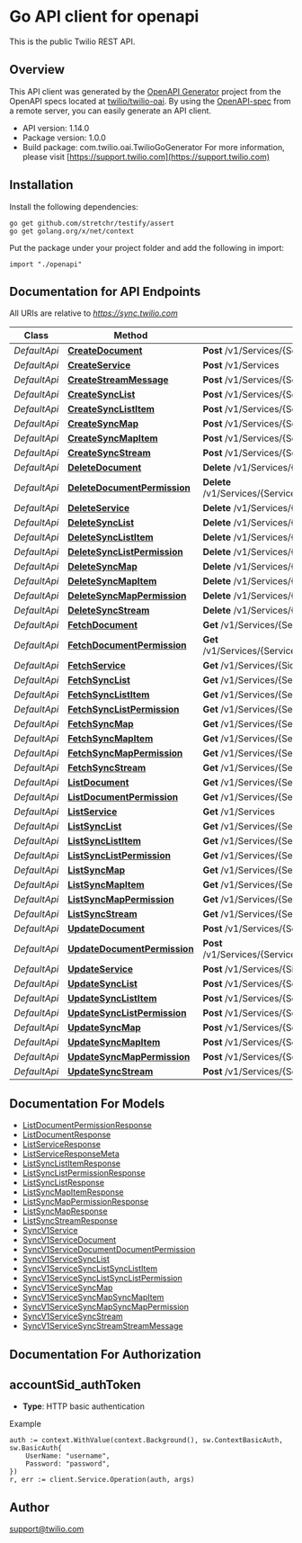 # Go API client for openapi

This is the public Twilio REST API.

## Overview
This API client was generated by the [OpenAPI Generator](https://openapi-generator.tech) project from the OpenAPI specs located at [twilio/twilio-oai](https://github.com/twilio/twilio-oai/tree/main/spec).  By using the [OpenAPI-spec](https://www.openapis.org/) from a remote server, you can easily generate an API client.

- API version: 1.14.0
- Package version: 1.0.0
- Build package: com.twilio.oai.TwilioGoGenerator
For more information, please visit [https://support.twilio.com](https://support.twilio.com)

## Installation

Install the following dependencies:

```shell
go get github.com/stretchr/testify/assert
go get golang.org/x/net/context
```

Put the package under your project folder and add the following in import:

```golang
import "./openapi"
```

## Documentation for API Endpoints

All URIs are relative to *https://sync.twilio.com*

Class | Method | HTTP request | Description
------------ | ------------- | ------------- | -------------
*DefaultApi* | [**CreateDocument**](docs/DefaultApi.md#createdocument) | **Post** /v1/Services/{ServiceSid}/Documents | 
*DefaultApi* | [**CreateService**](docs/DefaultApi.md#createservice) | **Post** /v1/Services | 
*DefaultApi* | [**CreateStreamMessage**](docs/DefaultApi.md#createstreammessage) | **Post** /v1/Services/{ServiceSid}/Streams/{StreamSid}/Messages | 
*DefaultApi* | [**CreateSyncList**](docs/DefaultApi.md#createsynclist) | **Post** /v1/Services/{ServiceSid}/Lists | 
*DefaultApi* | [**CreateSyncListItem**](docs/DefaultApi.md#createsynclistitem) | **Post** /v1/Services/{ServiceSid}/Lists/{ListSid}/Items | 
*DefaultApi* | [**CreateSyncMap**](docs/DefaultApi.md#createsyncmap) | **Post** /v1/Services/{ServiceSid}/Maps | 
*DefaultApi* | [**CreateSyncMapItem**](docs/DefaultApi.md#createsyncmapitem) | **Post** /v1/Services/{ServiceSid}/Maps/{MapSid}/Items | 
*DefaultApi* | [**CreateSyncStream**](docs/DefaultApi.md#createsyncstream) | **Post** /v1/Services/{ServiceSid}/Streams | 
*DefaultApi* | [**DeleteDocument**](docs/DefaultApi.md#deletedocument) | **Delete** /v1/Services/{ServiceSid}/Documents/{Sid} | 
*DefaultApi* | [**DeleteDocumentPermission**](docs/DefaultApi.md#deletedocumentpermission) | **Delete** /v1/Services/{ServiceSid}/Documents/{DocumentSid}/Permissions/{Identity} | 
*DefaultApi* | [**DeleteService**](docs/DefaultApi.md#deleteservice) | **Delete** /v1/Services/{Sid} | 
*DefaultApi* | [**DeleteSyncList**](docs/DefaultApi.md#deletesynclist) | **Delete** /v1/Services/{ServiceSid}/Lists/{Sid} | 
*DefaultApi* | [**DeleteSyncListItem**](docs/DefaultApi.md#deletesynclistitem) | **Delete** /v1/Services/{ServiceSid}/Lists/{ListSid}/Items/{Index} | 
*DefaultApi* | [**DeleteSyncListPermission**](docs/DefaultApi.md#deletesynclistpermission) | **Delete** /v1/Services/{ServiceSid}/Lists/{ListSid}/Permissions/{Identity} | 
*DefaultApi* | [**DeleteSyncMap**](docs/DefaultApi.md#deletesyncmap) | **Delete** /v1/Services/{ServiceSid}/Maps/{Sid} | 
*DefaultApi* | [**DeleteSyncMapItem**](docs/DefaultApi.md#deletesyncmapitem) | **Delete** /v1/Services/{ServiceSid}/Maps/{MapSid}/Items/{Key} | 
*DefaultApi* | [**DeleteSyncMapPermission**](docs/DefaultApi.md#deletesyncmappermission) | **Delete** /v1/Services/{ServiceSid}/Maps/{MapSid}/Permissions/{Identity} | 
*DefaultApi* | [**DeleteSyncStream**](docs/DefaultApi.md#deletesyncstream) | **Delete** /v1/Services/{ServiceSid}/Streams/{Sid} | 
*DefaultApi* | [**FetchDocument**](docs/DefaultApi.md#fetchdocument) | **Get** /v1/Services/{ServiceSid}/Documents/{Sid} | 
*DefaultApi* | [**FetchDocumentPermission**](docs/DefaultApi.md#fetchdocumentpermission) | **Get** /v1/Services/{ServiceSid}/Documents/{DocumentSid}/Permissions/{Identity} | 
*DefaultApi* | [**FetchService**](docs/DefaultApi.md#fetchservice) | **Get** /v1/Services/{Sid} | 
*DefaultApi* | [**FetchSyncList**](docs/DefaultApi.md#fetchsynclist) | **Get** /v1/Services/{ServiceSid}/Lists/{Sid} | 
*DefaultApi* | [**FetchSyncListItem**](docs/DefaultApi.md#fetchsynclistitem) | **Get** /v1/Services/{ServiceSid}/Lists/{ListSid}/Items/{Index} | 
*DefaultApi* | [**FetchSyncListPermission**](docs/DefaultApi.md#fetchsynclistpermission) | **Get** /v1/Services/{ServiceSid}/Lists/{ListSid}/Permissions/{Identity} | 
*DefaultApi* | [**FetchSyncMap**](docs/DefaultApi.md#fetchsyncmap) | **Get** /v1/Services/{ServiceSid}/Maps/{Sid} | 
*DefaultApi* | [**FetchSyncMapItem**](docs/DefaultApi.md#fetchsyncmapitem) | **Get** /v1/Services/{ServiceSid}/Maps/{MapSid}/Items/{Key} | 
*DefaultApi* | [**FetchSyncMapPermission**](docs/DefaultApi.md#fetchsyncmappermission) | **Get** /v1/Services/{ServiceSid}/Maps/{MapSid}/Permissions/{Identity} | 
*DefaultApi* | [**FetchSyncStream**](docs/DefaultApi.md#fetchsyncstream) | **Get** /v1/Services/{ServiceSid}/Streams/{Sid} | 
*DefaultApi* | [**ListDocument**](docs/DefaultApi.md#listdocument) | **Get** /v1/Services/{ServiceSid}/Documents | 
*DefaultApi* | [**ListDocumentPermission**](docs/DefaultApi.md#listdocumentpermission) | **Get** /v1/Services/{ServiceSid}/Documents/{DocumentSid}/Permissions | 
*DefaultApi* | [**ListService**](docs/DefaultApi.md#listservice) | **Get** /v1/Services | 
*DefaultApi* | [**ListSyncList**](docs/DefaultApi.md#listsynclist) | **Get** /v1/Services/{ServiceSid}/Lists | 
*DefaultApi* | [**ListSyncListItem**](docs/DefaultApi.md#listsynclistitem) | **Get** /v1/Services/{ServiceSid}/Lists/{ListSid}/Items | 
*DefaultApi* | [**ListSyncListPermission**](docs/DefaultApi.md#listsynclistpermission) | **Get** /v1/Services/{ServiceSid}/Lists/{ListSid}/Permissions | 
*DefaultApi* | [**ListSyncMap**](docs/DefaultApi.md#listsyncmap) | **Get** /v1/Services/{ServiceSid}/Maps | 
*DefaultApi* | [**ListSyncMapItem**](docs/DefaultApi.md#listsyncmapitem) | **Get** /v1/Services/{ServiceSid}/Maps/{MapSid}/Items | 
*DefaultApi* | [**ListSyncMapPermission**](docs/DefaultApi.md#listsyncmappermission) | **Get** /v1/Services/{ServiceSid}/Maps/{MapSid}/Permissions | 
*DefaultApi* | [**ListSyncStream**](docs/DefaultApi.md#listsyncstream) | **Get** /v1/Services/{ServiceSid}/Streams | 
*DefaultApi* | [**UpdateDocument**](docs/DefaultApi.md#updatedocument) | **Post** /v1/Services/{ServiceSid}/Documents/{Sid} | 
*DefaultApi* | [**UpdateDocumentPermission**](docs/DefaultApi.md#updatedocumentpermission) | **Post** /v1/Services/{ServiceSid}/Documents/{DocumentSid}/Permissions/{Identity} | 
*DefaultApi* | [**UpdateService**](docs/DefaultApi.md#updateservice) | **Post** /v1/Services/{Sid} | 
*DefaultApi* | [**UpdateSyncList**](docs/DefaultApi.md#updatesynclist) | **Post** /v1/Services/{ServiceSid}/Lists/{Sid} | 
*DefaultApi* | [**UpdateSyncListItem**](docs/DefaultApi.md#updatesynclistitem) | **Post** /v1/Services/{ServiceSid}/Lists/{ListSid}/Items/{Index} | 
*DefaultApi* | [**UpdateSyncListPermission**](docs/DefaultApi.md#updatesynclistpermission) | **Post** /v1/Services/{ServiceSid}/Lists/{ListSid}/Permissions/{Identity} | 
*DefaultApi* | [**UpdateSyncMap**](docs/DefaultApi.md#updatesyncmap) | **Post** /v1/Services/{ServiceSid}/Maps/{Sid} | 
*DefaultApi* | [**UpdateSyncMapItem**](docs/DefaultApi.md#updatesyncmapitem) | **Post** /v1/Services/{ServiceSid}/Maps/{MapSid}/Items/{Key} | 
*DefaultApi* | [**UpdateSyncMapPermission**](docs/DefaultApi.md#updatesyncmappermission) | **Post** /v1/Services/{ServiceSid}/Maps/{MapSid}/Permissions/{Identity} | 
*DefaultApi* | [**UpdateSyncStream**](docs/DefaultApi.md#updatesyncstream) | **Post** /v1/Services/{ServiceSid}/Streams/{Sid} | 


## Documentation For Models

 - [ListDocumentPermissionResponse](docs/ListDocumentPermissionResponse.md)
 - [ListDocumentResponse](docs/ListDocumentResponse.md)
 - [ListServiceResponse](docs/ListServiceResponse.md)
 - [ListServiceResponseMeta](docs/ListServiceResponseMeta.md)
 - [ListSyncListItemResponse](docs/ListSyncListItemResponse.md)
 - [ListSyncListPermissionResponse](docs/ListSyncListPermissionResponse.md)
 - [ListSyncListResponse](docs/ListSyncListResponse.md)
 - [ListSyncMapItemResponse](docs/ListSyncMapItemResponse.md)
 - [ListSyncMapPermissionResponse](docs/ListSyncMapPermissionResponse.md)
 - [ListSyncMapResponse](docs/ListSyncMapResponse.md)
 - [ListSyncStreamResponse](docs/ListSyncStreamResponse.md)
 - [SyncV1Service](docs/SyncV1Service.md)
 - [SyncV1ServiceDocument](docs/SyncV1ServiceDocument.md)
 - [SyncV1ServiceDocumentDocumentPermission](docs/SyncV1ServiceDocumentDocumentPermission.md)
 - [SyncV1ServiceSyncList](docs/SyncV1ServiceSyncList.md)
 - [SyncV1ServiceSyncListSyncListItem](docs/SyncV1ServiceSyncListSyncListItem.md)
 - [SyncV1ServiceSyncListSyncListPermission](docs/SyncV1ServiceSyncListSyncListPermission.md)
 - [SyncV1ServiceSyncMap](docs/SyncV1ServiceSyncMap.md)
 - [SyncV1ServiceSyncMapSyncMapItem](docs/SyncV1ServiceSyncMapSyncMapItem.md)
 - [SyncV1ServiceSyncMapSyncMapPermission](docs/SyncV1ServiceSyncMapSyncMapPermission.md)
 - [SyncV1ServiceSyncStream](docs/SyncV1ServiceSyncStream.md)
 - [SyncV1ServiceSyncStreamStreamMessage](docs/SyncV1ServiceSyncStreamStreamMessage.md)


## Documentation For Authorization



## accountSid_authToken

- **Type**: HTTP basic authentication

Example

```golang
auth := context.WithValue(context.Background(), sw.ContextBasicAuth, sw.BasicAuth{
    UserName: "username",
    Password: "password",
})
r, err := client.Service.Operation(auth, args)
```


## Author

support@twilio.com

